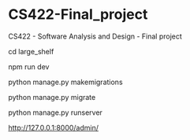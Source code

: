 # CS422-Final_project

CS422 - Software Analysis and Design - Final project

cd large_shelf

npm run dev

python manage.py makemigrations

python manage.py migrate

python manage.py runserver

http://127.0.0.1:8000/admin/
